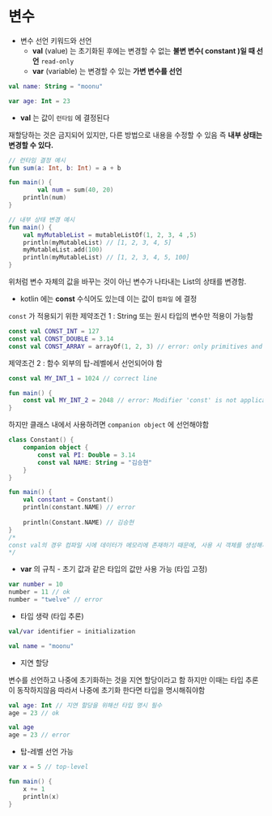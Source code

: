 # 변수

- 변수 선언 키워드와 선언
  - **val** (value) 는 초기화된 후에는 변경할 수 없는 **불변 변수( constant )일 때 선언**
    `read-only`
  - **var** (variable) 는 변경할 수 있는 **가변 변수를 선언**

```kotlin
val name: String = "moonu"

var age: Int = 23
```



- **val** 는 값이 `런타임` 에 결정된다

재할당하는 것은 금지되어 있지만, 다른 방법으로 내용을 수정할 수 있음 즉 **내부 상태는 변경할 수 있다.**

```kotlin
// 런타임 결정 예시
fun sum(a: Int, b: Int) = a + b

fun main() {
		val num = sum(40, 20)
  	println(num)
}

// 내부 상태 변경 예시
fun main() {
    val myMutableList = mutableListOf(1, 2, 3, 4 ,5)
    println(myMutableList) // [1, 2, 3, 4, 5]
    myMutableList.add(100)
    println(myMutableList) // [1, 2, 3, 4, 5, 100]
}
```

위처럼 변수 자체의 값을 바꾸는 것이 아닌 변수가 나타내는 List의 상태를 변경함.



- kotlin 에는 **const** 수식어도 있는데 이는 값이 `컴파일` 에 결정



`const` 가 적용되기 위한 제약조건 1 : String 또는 원시 타입의 변수만 적용이 가능함

```kotlin
const val CONST_INT = 127
const val CONST_DOUBLE = 3.14
const val CONST_ARRAY = arrayOf(1, 2, 3) // error: only primitives and strings are allowed
```



제약조건 2 : 함수 외부의 탑-레벨에서 선언되어야 함

```kotlin
const val MY_INT_1 = 1024 // correct line

fun main() {
    const val MY_INT_2 = 2048 // error: Modifier 'const' is not applicable to 'local variable'
}
```



하지만 클래스 내에서 사용하려면 `companion object` 에 선언해야함

``` kotlin
class Constant() {
    companion object {
        const val PI: Double = 3.14
        const val NAME: String = "김승현"
    }
}

fun main() {
    val constant = Constant()
    println(constant.NAME) // error
  
  	println(Constant.NAME) // 김승현 
}
/*
const val의 경우 컴파일 시에 데이터가 메모리에 존재하기 때문에, 사용 시 객체를 생성해서 이에 접근하는 것이 아니고, 클래스명.상수명의 형태를 사용해서 직접 접근
*/
```



- **var** 의 규칙 - 초기 값과 같은 타입의 값만 사용 가능 (타입 고정)

```kotlin
var number = 10
number = 11 // ok
number = "twelve" // error
```



- 타입 생략 (타입 추론)

```kotlin
val/var identifier = initialization

val name = "moonu"
```



- 지연 할당

변수를 선언하고 나중에 초기화하는 것을 지연 할당이라고 함 하지만 이때는 타입 추론이 동작하지않음
따라서 나중에 초기화 한다면 타입을 명시해줘야함

```kotlin
val age: Int // 지연 할당을 위해선 타입 명시 필수
age = 23 // ok

val age
age = 23 // error
```



- 탑-레벨 선언 가능

```kotlin
var x = 5 // top-level

fun main() {
    x += 1
    println(x)
}
```



